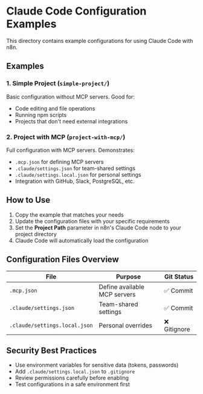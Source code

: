 # Claude Code Configuration Examples

This directory contains example configurations for using Claude Code with n8n.

## Examples

### 1. Simple Project (`simple-project/`)
Basic configuration without MCP servers. Good for:
- Code editing and file operations
- Running npm scripts
- Projects that don't need external integrations

### 2. Project with MCP (`project-with-mcp/`)
Full configuration with MCP servers. Demonstrates:
- `.mcp.json` for defining MCP servers
- `.claude/settings.json` for team-shared settings
- `.claude/settings.local.json` for personal settings
- Integration with GitHub, Slack, PostgreSQL, etc.

## How to Use

1. Copy the example that matches your needs
2. Update the configuration files with your specific requirements
3. Set the **Project Path** parameter in n8n's Claude Code node to your project directory
4. Claude Code will automatically load the configuration

## Configuration Files Overview

| File | Purpose | Git Status |
|------|---------|------------|
| `.mcp.json` | Define available MCP servers | ✅ Commit |
| `.claude/settings.json` | Team-shared settings | ✅ Commit |
| `.claude/settings.local.json` | Personal overrides | ❌ Gitignore |

## Security Best Practices

- Use environment variables for sensitive data (tokens, passwords)
- Add `.claude/settings.local.json` to `.gitignore`
- Review permissions carefully before enabling
- Test configurations in a safe environment first